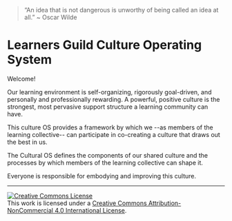 > “An idea that is not dangerous is unworthy of being called an idea at all.” ~ Oscar Wilde

# Learners Guild Culture Operating System

Welcome!

Our learning environment is self-organizing, rigorously goal-driven, and personally and professionally rewarding. A powerful, positive culture is the strongest, most pervasive support structure a learning community can have.

This culture OS provides a framework by which we --as members of the learning collective-- can participate in co-creating a culture that draws out the best in us.

The Cultural OS defines the components of our shared culture and the processes by which members of the learning collective  can shape it.

Everyone is responsible for embodying and improving this culture.  


---


[![Creative Commons License](https://i.creativecommons.org/l/by-nc/4.0/88x31.png)](http://creativecommons.org/licenses/by-nc/4.0/)  
This work is licensed under a [Creative Commons Attribution-NonCommercial 4.0 International License](http://creativecommons.org/licenses/by-nc/4.0/).
